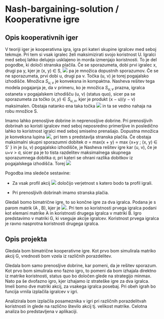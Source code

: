 # Nash-bargaining-solution / Kooperativne igre 

## Opis kooperativnih iger 

V teoriji iger je kooperativna igra, igra pri kateri skupine igralcev med seboj tekmuje. Pri tem si vsak igralec želi maksimizirati svojo koristnost U. Igralci med seboj lahko delujejo usklajeno in morda izmenjajo koristnosti. To je del pogodbe, ki določi stranska plačila. Če se sporazumeta, dobi prvi igralec x, drugi pa y, kjer je (x, y) ∈ S, <img src="https://render.githubusercontent.com/render/math?math=S \subseteq \mathbf{R}^2"> pa je množica dopustnih sporazumov. Če
se ne sporazumeta, prvi dobi u, drugi pa v. Točka (u, v) je torej pogajalsko
izhodišče. Množica $S_{u,v}$ je konveksna in kompaktna. Nasheva rešitev tega modela pogajanja je, da v primeru, ko je množica $S_{u, v}$ prazna, igralca ostaneta v pogajalskem izhodišču (u, v) (status quo), sicer pa se sporazumeta za točko $(x, y) ∈ S_{u,v}$, kjer je produkt (x − u)(y − v) maksimalen. Obstaja natanko ena taka
točka <img src="https://render.githubusercontent.com/render/math?math=(x^{\star}, y^{\star}) "> in ta se vedno nahaja na robu množice S.

Imamo lahko prenosljive dobrine in neprenosljive dobrine. Pri prenosljivih dobrinah so koristi igralcev med seboj neposredno primerljive in posledično lahko to koristnost igralci med seboj smiselno prenašajo. Dopustna množica je konveksna lupina <img src="https://render.githubusercontent.com/render/math?math={(x - s,  y + s) \in S' : s \in \mathbf{R}}">, pri tem s predstavlja stranska plačila. Če obstaja maksimalni skupni sporazumni dobitek σ = max(x + y)  = max {x+y ; (x, y) ∈ S' } in je (u, v) pogajalsko izhodišče, je Nasheva rešitev igre kar (u, v), če je u+v > σ, sicer pa je to tista razdelitev maksimalnega skupnega
sporazumnega dobitka σ, pri kateri se ohrani razlika dobitkov iz pogajalskega
izhodišča. Torej 
<img src="https://render.githubusercontent.com/render/math?math=\frac{\sigma + u - v}{2}, y^{\star} = \frac{\sigma - u + v}{2} ">

Pogodba ima sledeče sestavine: 

* Za vsak profil akcij <img src="https://render.githubusercontent.com/render/math?math=x^{\star} = (a_1, a_2, \dots, a_n) \in A_1 \times A_2 \times \dots \times A_n "> določijo verjetnost s katero bodo ta profil igrali.

* Pri prenosljivih dobrinah imamo stranska plačia. 

Gledali bomo bimatrične igre, to so končne igre za dva igralca. Podana je s parom matrik (A , B), kjer je <img src="https://render.githubusercontent.com/render/math?math={A, B} \subset \mathbf{R}^{m \times n} ">. Pri tem so koristnosti prvega igralca podani kot elemani matrike A in koristnosti drugega igralca v matriki B. Igro predstavimo v matriki G, ki vseguje akcije igralcev. Koristnost prvega igralca je ravno nasprotna koristnosti drugega igralca.

## Opis projekta

Gledala bom bimatrične kooperativne igre. Kot prvo bom simulirala matriko akcij G, vrednosti bom vzela iz različnih porazdelitev.

Gledala bom samo prenosljive dobrine, kar pomeni, da je rešitev sporazum. Kot prvo bom simulirala eno fazno igro, to pomeni da bom izhajala direktno iz matrike koristnosti, status quo bo določen glede na strategijo minmax. Nato pa še dvofazno igro, kjer izhajamo iz strateške igre za dva igralca. Imeli bomo dve matriki akcij, za vsakega igralca posebaj. Pri obeh igrah bo funcija vrnila izplačila igralcev v igri. 

Analizirala bom izplačila posameznika v igri pri različnih porazdelitvah koristnosti in glede na različno število akcij tj. velikost matrike. Celotna analiza bo predstavljena v aplikaciji. 
